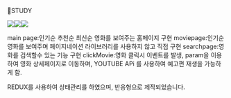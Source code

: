 📜STUDY


<img src="https://img.shields.io/badge/REACT-61DAFB?style=flat-square&logo=CSS3&logoColor=white"/><img src="https://img.shields.io/badge/CSS3-1572B6?style=flat-square&logo=CSS3&logoColor=white"/><img src="https://img.shields.io/badge/JavaScript-F7DF1E?style=flat-square&logo=CSS3&logoColor=white"/>

main page:인기순 추천순 최신순 영화를 보여주는 홈페이지 구현
moviepage:인기순영화를 보여주며 페이지네이션 라이브러리를 사용하지 않고 직접 구현
searchpage:영화를 검색할수 있는 기능 구현
clickMovie:영화 클릭시 이벤트를 발생, param을 이용하여 영화 상세페이지로 이동하며, YOUTUBE APi 를 사용하여 예고편 재생을 가능하게 함.

REDUX를 사용하여 상태관리를 하였으며, 반응형으로 제작되었습니다.
